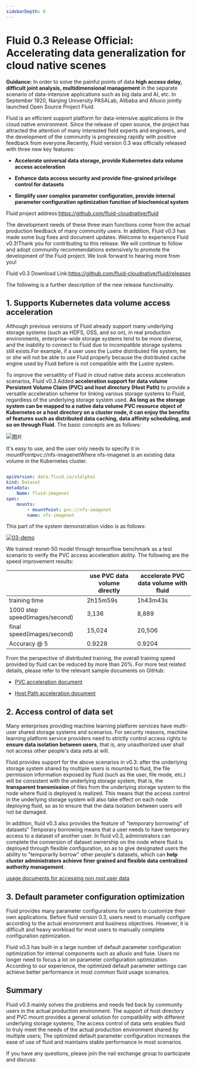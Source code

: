 ```yaml
---
sidebarDepth: 0
---
```


# Fluid 0.3 Release Official: Accelerating data generalization for cloud native scenes

**Guidance:** In order to solve the painful points of data **high access delay, difficult joint analysis, multidimensional management** in the separate scenario of data-intensive applications such as big data and AI, etc. In September 1920, Nanjing University PASALab, Alibaba and Alluxio jointly launched Open Source Project Fluid.

Fluid is an efficient support platform for data-intensive applications in the cloud native environment. Since the release of open source, the project has attracted the attention of many interested field experts and engineers, and the development of the community is progressing rapidly with positive feedback from everyone.Recently, Fluid version 0.3 was officially released with three new key features:

- **Accelerate universal data storage, provide Kubernetes data volume access acceleration**

- **Enhance data access security and provide fine-grained privilege control for datasets**

- **Simplify user complex parameter configuration, provide internal parameter configuration optimization function of biochemical system**

Fluid project address:https://github.com/fluid-cloudnative/fluid

The development needs of these three main functions come from the actual production feedback of many community users. In addition, Fluid v0.3 has made some bug fixes and document updates. Welcome to experience Fluid v0.3!Thank you for contributing to this release. We will continue to follow and adopt community recommendations extensively to promote the development of the Fluid project. We look forward to hearing more from you!

Fluid v0.3 Download Link:https://github.com/fluid-cloudnative/fluid/releases

The following is a further description of the new release functionality.

## 1. Supports Kubernetes data volume access acceleration

Although previous versions of Fluid already support many underlying storage systems (such as HDFS, OSS, and so on), in real production environments, enterprise-wide storage systems tend to be more diverse, and the inability to connect to Fluid due to incompatible storage systems still exists.For example, if a user uses the Lustre distributed file system, he or she will not be able to use Fluid properly because the distributed cache engine used by Fluid before is not compatible with the Lustre system.

To improve the versatility of Fluid in cloud native data access acceleration scenarios, Fluid v0.3.Added **acceleration support for data volume Persistent Volume Claim (PVC) and host directory (Host Path)** to provide a versatile acceleration scheme for linking various storage systems to Fluid, regardless of the underlying storage system used. **As long as the storage system can be mapped to a native data volume PVC resource object of Kubernetes or a host directory on a cluster node, it can enjoy the benefits of features such as distributed data caching, data affinity scheduling, and so on through Fluid**. The basic concepts are as follows:

![图片](https://mmbiz.qpic.cn/mmbiz_png/yvBJb5IiafvnvD0Gk3dWjJNcYPkPPMRykib4Z0ia44eeICHibG2bOscUaYfcztKSD3iaLtIMIHvRGdibjUCyAHbmLjYQ/640?wx_fmt=png&tp=webp&wxfrom=5&wx_lazy=1&wx_co=1)

It's easy to use, and the user only needs to specify it in mountPointpvc://nfs-imagenetWhere nfs-imagenet is an existing data volume in the Kubernetes cluster.

````yaml

apiVersion: data.fluid.io/v1alpha1
kind: Dataset
metadata:
	Name: fluid-imagenet
spec:
	mounts:
		- mountPoint: pvc://nfs-imagenet
		name: nfs-imagenet
````

This part of the system demonstration video is as follows:

[![03-demo](https://fluid-imgs.oss-cn-shanghai.aliyuncs.com/public/imgs/accelerate_pvc.jfif)](http://tbm-auth.alicdn.com/e99361edd833010b/dSVC55aoHBRio4co9aD/ZufLSdTxRmFes54tZ1a_302459823704_hd_hq.mp4?auth_key=1627303642-0-0-a8575676f7131c06489a29e302541323)

We trained resnet-50 model through tensorflow benchmark as a test scenario to verify the PVC access acceleration ability. The following are the speed improvement results:



|                                | **use PVC data volume directly** | accelerate PVC data volume with fluid |
| ------------------------------ | -------------------------------- | ------------------------------------- |
| training time                  | 2h15m59s                         | 1h43m43s                              |
| 1000 step speed(images/second) | 3,136                            | 8,889                                 |
| final speed(images/second)     | 15,024                           | 20,506                                |
| Accuracy @ 5                   | 0.9228                           | 0.9204                                |

From the perspective of distributed training, the overall training speed provided by fluid can be reduced by more than 20%. For more test related details, please refer to the relevant sample documents on GitHub:

- [PVC acceleration document](/samples/accelerate_pvc.md)

- [Host Path acceleration document](/samples/hostpath.md)

  

## 2. Access control of data set

Many enterprises providing machine learning platform services have multi-user shared storage systems and scenarios. For security reasons, machine learning platform service providers need to strictly control access rights to **ensure data isolation between users**, that is, any unauthorized user shall not access other people's data sets at will.

Fluid provides support for the above scenarios in v0.3: after the underlying storage system shared by multiple users is mounted to fluid, the file permission information exposed by fluid (such as the user, file mode, etc.) will be consistent with the underlying storage system, that is, the **transparent transmission** of files from the underlying storage system to the node where fluid is deployed is realized. This means that the access control in the underlying storage system will also take effect on each node deploying fluid, so as to ensure that the data isolation between users will not be damaged.

In addition, fluid v0.3 also provides the feature of "temporary borrowing" of datasets“ Temporary borrowing means that a user needs to have temporary access to a dataset of another user. In fluid v0.3, administrators can complete the conversion of dataset ownership on the node where fluid is deployed through flexible configuration, so as to give designated users the ability to "temporarily borrow" other people's datasets, which can **help cluster administrators achieve finer grained and flexible data centralized authority management**.

[usage documents for accessing non root user data](/samples/nonroot_access.md)

## 3. Default parameter configuration optimization

Fluid provides many parameter configurations for users to customize their own applications. Before fluid version 0.3, users need to manually configure according to the actual environment and business objectives. However, it is difficult and heavy workload for most users to manually complete configuration optimization.

Fluid v0.3 has built-in a large number of default parameter configuration optimization for internal components such as alluxio and fuse. Users no longer need to focus a lot on parameter configuration optimization. According to our experience, the optimized default parameter settings can achieve better performance in most common fluid usage scenarios.

## Summary

Fluid v0.3 mainly solves the problems and needs fed back by community users in the actual production environment. The support of host directory and PVC mount provides a general solution for compatibility with different underlying storage systems; The access control of data sets enables fluid to truly meet the needs of the actual production environment shared by multiple users; The optimized default parameter configuration increases the ease of use of fluid and maintains stable performance in most scenarios.

If you have any questions, please join the nail exchange group to participate and discuss:

<FluidCommunity/>
